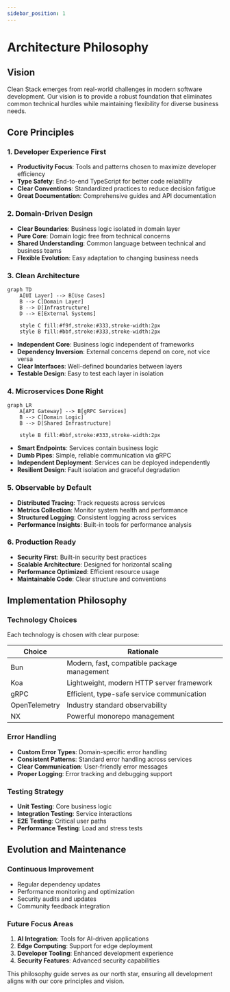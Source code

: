```yaml
---
sidebar_position: 1
---
```


# Architecture Philosophy

## Vision

Clean Stack emerges from real-world challenges in modern software development. Our vision is to provide a robust foundation that eliminates common technical hurdles while maintaining flexibility for diverse business needs.

## Core Principles

### 1. Developer Experience First
- **Productivity Focus**: Tools and patterns chosen to maximize developer efficiency
- **Type Safety**: End-to-end TypeScript for better code reliability
- **Clear Conventions**: Standardized practices to reduce decision fatigue
- **Great Documentation**: Comprehensive guides and API documentation

### 2. Domain-Driven Design
- **Clear Boundaries**: Business logic isolated in domain layer
- **Pure Core**: Domain logic free from technical concerns
- **Shared Understanding**: Common language between technical and business teams
- **Flexible Evolution**: Easy adaptation to changing business needs

### 3. Clean Architecture
```mermaid
graph TD
    A[UI Layer] --> B[Use Cases]
    B --> C[Domain Layer]
    B --> D[Infrastructure]
    D --> E[External Systems]
    
    style C fill:#f9f,stroke:#333,stroke-width:2px
    style B fill:#bbf,stroke:#333,stroke-width:2px
```

- **Independent Core**: Business logic independent of frameworks
- **Dependency Inversion**: External concerns depend on core, not vice versa
- **Clear Interfaces**: Well-defined boundaries between layers
- **Testable Design**: Easy to test each layer in isolation

### 4. Microservices Done Right
```mermaid
graph LR
    A[API Gateway] --> B[gRPC Services]
    B --> C[Domain Logic]
    B --> D[Shared Infrastructure]
    
    style B fill:#bbf,stroke:#333,stroke-width:2px
```

- **Smart Endpoints**: Services contain business logic
- **Dumb Pipes**: Simple, reliable communication via gRPC
- **Independent Deployment**: Services can be deployed independently
- **Resilient Design**: Fault isolation and graceful degradation

### 5. Observable by Default
- **Distributed Tracing**: Track requests across services
- **Metrics Collection**: Monitor system health and performance
- **Structured Logging**: Consistent logging across services
- **Performance Insights**: Built-in tools for performance analysis

### 6. Production Ready
- **Security First**: Built-in security best practices
- **Scalable Architecture**: Designed for horizontal scaling
- **Performance Optimized**: Efficient resource usage
- **Maintainable Code**: Clear structure and conventions

## Implementation Philosophy

### Technology Choices
Each technology is chosen with clear purpose:

| Choice           | Rationale                                        |
|-----------------|--------------------------------------------------|
| Bun             | Modern, fast, compatible package management      |
| Koa             | Lightweight, modern HTTP server framework        |
| gRPC            | Efficient, type-safe service communication      |
| OpenTelemetry   | Industry standard observability                 |
| NX              | Powerful monorepo management                    |

### Error Handling
- **Custom Error Types**: Domain-specific error handling
- **Consistent Patterns**: Standard error handling across services
- **Clear Communication**: User-friendly error messages
- **Proper Logging**: Error tracking and debugging support

### Testing Strategy
- **Unit Testing**: Core business logic
- **Integration Testing**: Service interactions
- **E2E Testing**: Critical user paths
- **Performance Testing**: Load and stress tests

## Evolution and Maintenance

### Continuous Improvement
- Regular dependency updates
- Performance monitoring and optimization
- Security audits and updates
- Community feedback integration

### Future Focus Areas
1. **AI Integration**: Tools for AI-driven applications
2. **Edge Computing**: Support for edge deployment
3. **Developer Tooling**: Enhanced development experience
4. **Security Features**: Advanced security capabilities

This philosophy guide serves as our north star, ensuring all development aligns with our core principles and vision.
